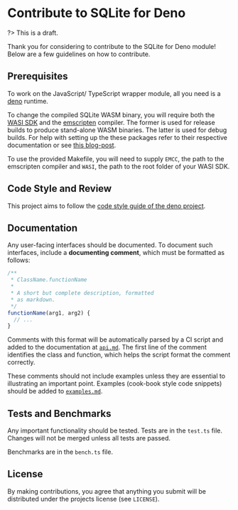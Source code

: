 # Contribute to SQLite for Deno

?> This is a draft.

Thank you for considering to contribute to the SQLite for Deno module! Below are a few guidelines
on how to contribute.

## Prerequisites

To work on the JavaScript/ TypeScript wrapper module, all you need is a [deno](https://deno.land)
runtime.

To change the compiled SQLite WASM binary, you will require both the [WASI SDK][wasi-sdk] and the
[emscripten][emscripten] compiler. The former is used for release builds to produce stand-alone
WASM binaries. The latter is used for debug builds. For help with setting up the these packages
refer to their respective documentation or see [this blog-post][compile-wasm-blog].

To use the provided Makefile, you will need to supply `EMCC`, the path to the emscripten compiler
and `WASI`, the path to the root folder of your WASI SDK.


## Code Style and Review

This project aims to follow the [code style guide of the deno project][deno-style].


## Documentation

Any user-facing interfaces should be documented. To document such interfaces, include a
**documenting comment**, which must be formatted as follows:

```javascript
/**
 * ClassName.functionName
 *
 * A short but complete description, formatted
 * as markdown.
 */
functionName(arg1, arg2) {
  // ...
}
```

Comments with this format will be automatically parsed by a CI script and added to the documentation
at [`api.md`](./api.md). The first line of the comment identifies the class and function, which helps
the script format the comment correctly.

These comments should not include examples unless they are essential to illustrating an important
point. Examples (cook-book style code snippets) should be added to [`examples.md`](./examples.md).


## Tests and Benchmarks

Any important functionality should be tested. Tests are in the `test.ts` file. Changes will not be
merged unless all tests are passed.

Benchmarks are in the `bench.ts` file.


## License

By making contributions, you agree that anything you submit will be distributed under the projects
license (see `LICENSE`).


[wasi-sdk]: https://github.com/CraneStation/wasi-sdk/releases
[emscripten]: https://emscripten.org
[compile-wasm-blog]: https://tilman.xyz/blog/2019/12/building-webassembly-for-deno/
[deno-style]: https://deno.land/std/style_guide.md

